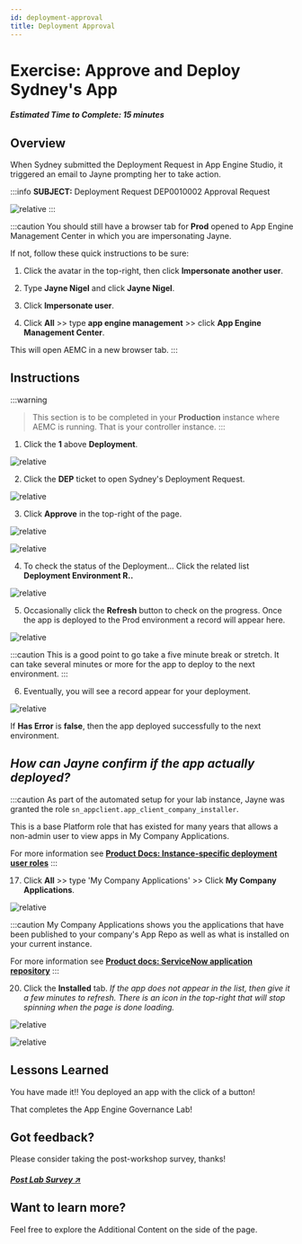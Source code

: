 ```yaml
---
id: deployment-approval
title: Deployment Approval
---
```

# Exercise: Approve and Deploy Sydney's App

##### Estimated Time to Complete: 15 minutes

## Overview

When Sydney submitted the Deployment Request in App Engine Studio, it triggered an email to Jayne prompting her to take action.

:::info
**SUBJECT:** Deployment Request DEP0010002 Approval Request

![relative](/img/lab-aemc/2023-07-11-22-07-39.png)
:::

:::caution
You should still have a browser tab for **Prod** opened to App Engine Management Center in which you are impersonating Jayne. 
 
If not, follow these quick instructions to be sure:
 
1. Click the avatar in the top-right, then click **Impersonate another user**.
 
2. Type **Jayne Nigel** and click **Jayne Nigel**.
 
3. Click **Impersonate user**.
 
4. Click **All** >> type **app engine management** >> click **App Engine Management Center**.
 
This will open AEMC in a new browser tab.
:::

## Instructions

:::warning
>This section is to be completed in your **Production** instance where AEMC is running. That is your controller instance. 
:::

1. Click the **1** above **Deployment**.

![relative](/img/lab-aemc/2023-07-11-22-12-55.png)

2. Click the **DEP** ticket to open Sydney's Deployment Request. 

![relative](/img/lab-aemc/2023-07-11-22-15-03.png)

3. Click **Approve** in the top-right of the page. 

![relative](/img/lab-aemc/2023-07-11-16-56-47.png)

![relative](/img/lab-aemc/2023-07-11-17-01-13.png)

4. To check the status of the Deployment... Click the related list **Deployment Environment R..**

![relative](/img/lab-aemc/2023-07-11-22-17-50.png)

5. Occasionally click the **Refresh** button to check on the progress. Once the app is deployed to the Prod environment a record will appear here. 

![relative](/img/lab-aemc/2023-07-11-22-18-45.png)

:::caution
This is a good point to go take a five minute break or stretch. It can take several minutes or more for the app to deploy to the next environment.
:::

6. Eventually, you will see a record appear for your deployment. 

![relative](/img/lab-aemc/2023-07-11-22-20-02.png)

If **Has Error** is **false**, then the app deployed successfully to the next environment. 

## ***How can Jayne confirm if the app actually deployed?***

:::caution
As part of the automated setup for your lab instance, Jayne was granted the role ```sn_appclient.app_client_company_installer```.
 
This is a base Platform role that has existed for many years that allows a non-admin user to view apps in My Company Applications.
 
For more information see **[Product Docs: Instance-specific deployment user roles](https://docs.servicenow.com/csh?topicname=delegated_deployment_user_roles.html&version=latest)**
:::

17. Click **All** >> type 'My Company Applications' >> Click **My Company Applications**.

![relative](/img/lab-aemc/2023-07-11-22-22-05.png)

:::caution
My Company Applications shows you the applications that have been published to your company's App Repo as well as what is installed on your current instance. 
 
For more information see **[Product docs: ServiceNow application repository](https://docs.servicenow.com/csh?topicname=app-repo.html&version=latest)**
:::

20. Click the **Installed** tab.
*If the app does not appear in the list, then give it a few minutes to refresh.  There is an icon in the top-right that will stop spinning when the page is done loading.*

![relative](/img/lab-aemc/2023-07-11-22-23-47.png)

![relative](/img/lab-aemc/2023-07-12-08-29-21.png)

## Lessons Learned

You have made it!! You deployed an app with the click of a button!

That completes the App Engine Governance Lab!

## Got feedback?

Please consider taking the post-workshop survey, thanks!

##### [Post Lab Survey ↗](https://crewteam.service-now.com/esc?id=workshop_survey&type_id=ff8cc99e877d21106af8ec6e0ebb3546)

## Want to learn more? 

Feel free to explore the Additional Content on the side of the page. 
